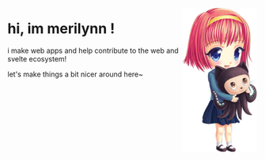 <img src="github.png"
  align="right"
  height="292"
  width="150"
  alt="renpy-tan and octocat" />

# hi, im merilynn !

i make web apps and help contribute to the web and svelte ecosystem!

let's make things a bit nicer around here~

